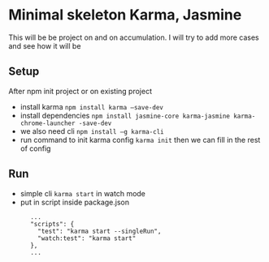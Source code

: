 # Minimal skeleton Karma, Jasmine   
This will be be project on and on accumulation. I will try to add more cases and see how it will be

## Setup
After npm init project or on existing project

* install karma `npm install karma –save-dev`
* install dependencies `npm install jasmine-core karma-jasmine karma-chrome-launcher -save-dev`
* we also need cli `npm install –g karma-cli`
* run command to init karma config `karma init` then we can fill in the rest of config


## Run

* simple cli `karma start` in watch mode 
* put in script inside package.json

```
      ...
      "scripts": {
        "test": "karma start --singleRun",
        "watch:test": "karma start"
      },
      ...
```
  